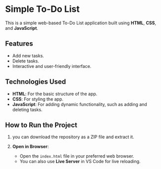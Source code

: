 # Simple To-Do List

This is a simple web-based To-Do List application built using **HTML**, **CSS**, and **JavaScript**.

## Features

- Add new tasks.
- Delete tasks.
- Interactive and user-friendly interface.

## Technologies Used

- **HTML**: For the basic structure of the app.
- **CSS**: For styling the app.
- **JavaScript**: For adding dynamic functionality, such as adding and deleting tasks.

## How to Run the Project

1. you can download the repository as a ZIP file and extract it.

2. **Open in Browser**:
   - Open the `index.html` file in your preferred web browser.
   - You can also use **Live Server** in VS Code for live reloading.

